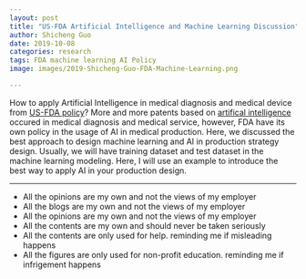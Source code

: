 ```yaml
---
layout: post
title: "US-FDA Artificial Intelligence and Machine Learning Discussion"
author: Shicheng Guo
date: 2019-10-08
categories: research
tags: FDA machine learning AI Policy
image: images/2019-Shicheng-Guo-FDA-Machine-Learning.png

---
```


How to apply Artificial Intelligence in medical diagnosis and medical device from [US-FDA policy](../slice/US-FDA-Artificial-Intelligence-and-Machine-Learning-Discussion-Paper.pdf)? More and more patents based on [artifical intelligence]() occured in medical diagnosis and medical service, however, FDA have its own policy in the usage of AI in medical production. Here, we discussed the best approach to design machine learning and AI in production strategy design. Usually, we will have training dataset and test dataset in the machine learning modeling. Here, I will use an example to introduce the best way to apply AI in your production design.  



-----------------------------------------------------------------------
* All the opinions are my own and not the views of my employer
* All the blogs are my own and not the views of my employer
* All the opinions are my own and not the views of my employer
* All the contents are my own and should never be taken seriously
* All the contents are only used for help. reminding me if misleading happens
* All the figures are only used for non-profit education. reminding me if infrigement happens
